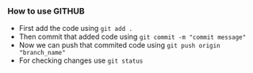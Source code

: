 ### How to use GITHUB

- First add the code using `git add .`
- Then commit that added code using `git commit -m "commit message"`
- Now we can push that commited code using `git push origin "branch_name"`
- For checking changes use `git status`